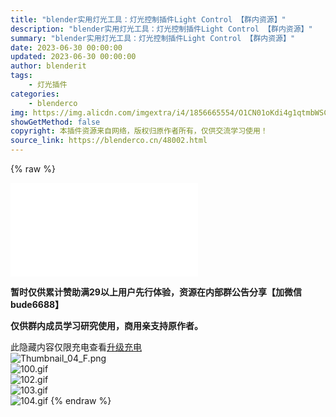 ```yaml
---
title: "blender实用灯光工具：灯光控制插件Light Control 【群内资源】"
description: "blender实用灯光工具：灯光控制插件Light Control 【群内资源】"
summary: "blender实用灯光工具：灯光控制插件Light Control 【群内资源】"
date: 2023-06-30 00:00:00
updated: 2023-06-30 00:00:00
author: blenderit
tags: 
    - 灯光插件
categories:
    - blenderco
img: https://img.alicdn.com/imgextra/i4/1856665554/O1CN01oKdi4g1qtmbWSCMEJ_!!1856665554.gif
showGetMethod: false
copyright: 本插件资源来自网络，版权归原作者所有，仅供交流学习使用！
source_link: https://blenderco.cn/48002.html
---
```


{% raw %}
<div id="external-video-f5ba6dea56" class="external-video"><iframe frameborder="0" src="//player.bilibili.com/player.html?aid=870281890&amp;bvid=BV1DV4y1y7z7&amp;cid=1180117266&amp;page=1" allowfullscreen="true"></iframe></div><p><strong>暂时仅供累计赞助满29以上用户先行体验，资源在内部群公告分享【加微信bude6688】</strong></p><p><strong> 仅供群内成员学习研究使用，商用亲支持原作者。</strong></p><p></p><div class="erphpdown erphpdown-see erphpdown-content-vip" style="display:block">此隐藏内容仅限充电查看<a href="https://blenderco.cn/wp-admin/admin.php?page=erphpdown/admin/erphp-update-vip.php" target="_blank" class="erphpdown-vip">升级充电</a></div><img src="https://img.alicdn.com/imgextra/i4/1856665554/O1CN01UY1pGo1qtmbKWrEvy_!!1856665554.png" alt="Thumbnail_04_F.png"><br><img src="https://img.alicdn.com/imgextra/i4/1856665554/O1CN01QQA7201qtmbWRnr7r_!!1856665554.gif" alt="100.gif"><br><img src="https://img.alicdn.com/imgextra/i2/1856665554/O1CN018T8zRp1qtmbKWuBpa_!!1856665554.gif" alt="102.gif"><br><img src="https://img.alicdn.com/imgextra/i1/1856665554/O1CN01Yos4qr1qtmbWRpjY5_!!1856665554.gif" alt="103.gif"><br><img src="https://img.alicdn.com/imgextra/i3/1856665554/O1CN01rSb7Ss1qtmbR6wzCt_!!1856665554.gif" alt="104.gif">
<div style="display: none">blenderco</div>
{% endraw %}